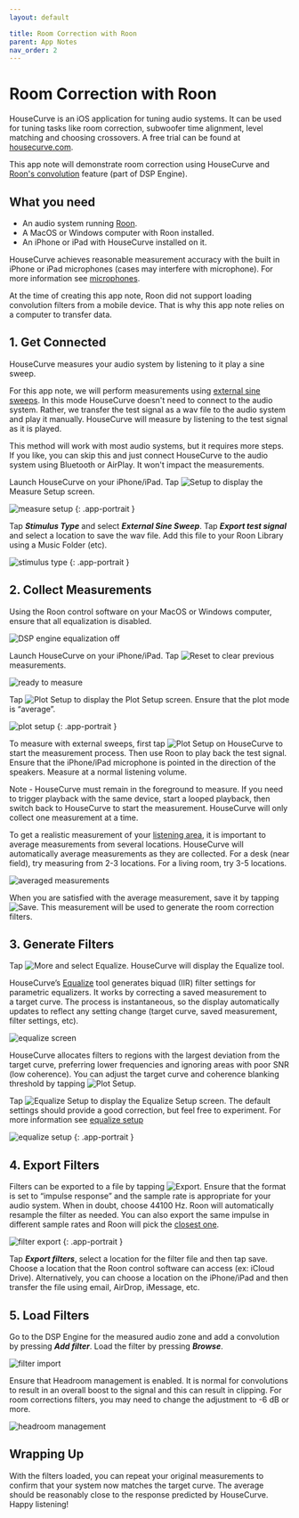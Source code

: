 ```yaml
---
layout: default

title: Room Correction with Roon
parent: App Notes
nav_order: 2
---
```


# Room Correction with Roon

HouseCurve is an iOS application for tuning audio systems.  It can be used for tuning tasks like room correction, subwoofer time alignment, level matching and choosing crossovers.  A free trial can be found at [housecurve.com](https://housecurve.com).

This app note will demonstrate room correction using HouseCurve and [Roon's convolution](https://help.roonlabs.com/portal/en/kb/articles/dsp-engine-convolution) feature (part of DSP Engine).


## What you need

* An audio system running [Roon](https://roonlabs.com/partners).
* A MacOS or Windows computer with Roon installed.
* An iPhone or iPad with HouseCurve installed on it.

HouseCurve achieves reasonable measurement accuracy with the built in iPhone or iPad microphones (cases may interfere with microphone).  For more information see [microphones](../usage/microphones.md).

At the time of creating this app note, Roon did not support loading convolution filters from a mobile device.  That is why this app note relies on a computer to transfer data.


## 1. Get Connected

HouseCurve measures your audio system by listening to it play a sine sweep.

For this app note, we will perform measurements using [external sine sweeps](../manual/measure_setup.md#external-sine-sweep).  In this mode HouseCurve doesn't need to connect to the audio system.  Rather, we transfer the test signal as a wav file to the audio system and play it manually.  HouseCurve will measure by listening to the test signal as it is played.

This method will work with most audio systems, but it requires more steps.  If you like, you can skip this and just connect HouseCurve to the audio system using Bluetooth or AirPlay.  It won't impact the measurements.

Launch HouseCurve on your iPhone/iPad.  Tap <img src="/assets/img/setup.png" alt="Setup" class="app-icon"> to display the Measure Setup screen.

![measure setup](/assets/img/roon_measure_setup.png "measure setup")
{: .app-portrait }

Tap ***Stimulus Type*** and select ***External Sine Sweep***.  Tap ***Export test signal*** and select a location to save the wav file.  Add this file to your Roon Library using a Music Folder (etc).

![stimulus type](/assets/img/roon_stimulus_type.png "select external sine sweep and export test signal")
{: .app-portrait }

## 2. Collect Measurements

Using the Roon control software on your MacOS or Windows computer, ensure that all equalization is disabled.  

![DSP engine equalization off](/assets/img/roon_flat.png "disable all equalization")

Launch HouseCurve on your iPhone/iPad.  Tap <img src="/assets/img/reset.png" alt="Reset" class="app-icon"> to clear previous measurements.

![ready to measure](/assets/img/roon_ready.png "start with an empty plot")

Tap <img src="/assets/img/plot.png" alt="Plot Setup" class="app-icon"> to display the Plot Setup screen.  Ensure that the plot mode is “average”.

![plot setup](/assets/img/roon_plot_setup.png "plot setup screen showing average mode")
{: .app-portrait }

To measure with external sweeps, first tap <img src="/assets/img/measure.png" alt="Plot Setup" class="app-icon"> on HouseCurve to start the measurement process.  Then use Roon to play back the test signal.  Ensure that the iPhone/iPad microphone is pointed in the direction of the speakers.  Measure at a normal listening volume.

Note - HouseCurve must remain in the foreground to measure.  If you need to trigger playback with the same device, start a looped playback, then switch back to HouseCurve to start the measurement.  HouseCurve will only collect one measurement at a time.

To get a realistic measurement of your [listening area](../usage/listening_area.md), it is important to average measurements from several locations.  HouseCurve will automatically average measurements as they are collected.  For a desk (near field), try measuring from 2-3 locations. For a living room, try 3-5 locations.

![averaged measurements](/assets/img/roon_average.png "average measurements to capture listening area")

When you are satisfied with the average measurement, save it by tapping <img src="/assets/img/save.png" alt="Save" class="app-icon">.  This measurement will be used to generate the room correction filters.


## 3. Generate Filters

Tap <img src="/assets/img/more.png" alt="More" class="app-icon"> and select Equalize.  HouseCurve will display the Equalize tool.

HouseCurve’s [Equalize](https://housecurve.com/docs/manual/equalize_screen.html) tool generates biquad (IIR) filter settings for parametric equalizers.  It works by correcting a saved measurement to a target curve.  The process is instantaneous, so the display automatically updates to reflect any setting change (target curve, saved measurement, filter settings, etc).

![equalize screen](/assets/img/roon_equalized.png "equalize tool creates filers to match saved measurement to target curve")

HouseCurve allocates filters to regions with the largest deviation from the target curve, preferring lower frequencies and ignoring areas with poor SNR (low coherence).  You can adjust the target curve and coherence blanking threshold by tapping <img src="/assets/img/plot.png" alt="Plot Setup" class="app-icon">.

Tap <img src="/assets/img/setup.png" alt="Equalize Setup" class="app-icon"> to display the Equalize Setup screen.  The default settings should provide a good correction, but feel free to experiment.  For more information see [equalize setup](../manual/equalize_setup.md)

![equalize setup](/assets/img/roon_equalize_setup.png "equalize setup controls filter generation")
{: .app-portrait }


## 4. Export Filters

Filters can be exported to a file by tapping <img src="/assets/img/export.png" alt="Export" class="app-icon">.  Ensure that the format is set to “impulse response” and the sample rate is appropriate for your audio system.  When in doubt, choose 44100 Hz.  Roon will automatically resample the filter as needed.  You can also export the same impulse in different sample rates and Roon will pick the [closest one](https://help.roonlabs.com/portal/en/kb/articles/dsp-engine-convolution#Filter_resampling).

![filter export](/assets/img/roon_filter_export.png "export filter settings to file")
{: .app-portrait }

Tap ***Export filters***, select a location for the filter file and then tap save.  Choose a location that the Roon control software can access (ex: iCloud Drive).  Alternatively, you can choose a location on the iPhone/iPad and then transfer the file using email, AirDrop, iMessage, etc.


## 5. Load Filters

Go to the DSP Engine for the measured audio zone and add a convolution by pressing ***Add filter***.  Load the filter by pressing ***Browse***.

![filter import](/assets/img/roon_convolution.png "load filter")

Ensure that Headroom management is enabled.  It is normal for convolutions to result in an overall boost to the signal and this can result in clipping.  For room corrections filters, you may need to change the adjustment to -6 dB or more.

![headroom management](/assets/img/roon_headroom.png "enable headroom management")


## Wrapping Up

With the filters loaded, you can repeat your original measurements to confirm that your system now matches the target curve.  The average should be reasonably close to the response predicted by HouseCurve.  Happy listening!



